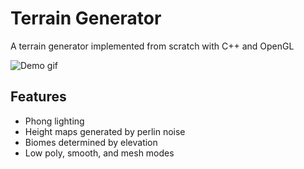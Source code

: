 # Terrain Generator
A terrain generator implemented from scratch with C++ and OpenGL

![Demo gif](https://github.com/LiamHz/terrain-generator/blob/master/demo.gif "Demo gif")

## Features
- Phong lighting
- Height maps generated by perlin noise
- Biomes determined by elevation
- Low poly, smooth, and mesh modes
